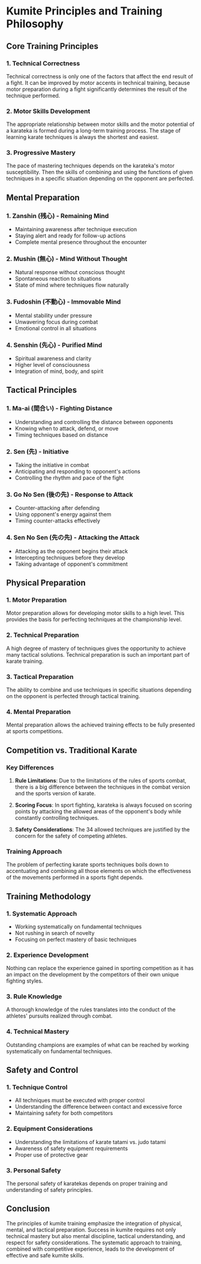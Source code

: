 # Kumite Principles and Training Philosophy

## Core Training Principles

### 1. **Technical Correctness**
Technical correctness is only one of the factors that affect the end result of a fight. It can be improved by motor accents in technical training, because motor preparation during a fight significantly determines the result of the technique performed.

### 2. **Motor Skills Development**
The appropriate relationship between motor skills and the motor potential of a karateka is formed during a long-term training process. The stage of learning karate techniques is always the shortest and easiest.

### 3. **Progressive Mastery**
The pace of mastering techniques depends on the karateka's motor susceptibility. Then the skills of combining and using the functions of given techniques in a specific situation depending on the opponent are perfected.

## Mental Preparation

### 1. **Zanshin (残心) - Remaining Mind**
- Maintaining awareness after technique execution
- Staying alert and ready for follow-up actions
- Complete mental presence throughout the encounter

### 2. **Mushin (無心) - Mind Without Thought**
- Natural response without conscious thought
- Spontaneous reaction to situations
- State of mind where techniques flow naturally

### 3. **Fudoshin (不動心) - Immovable Mind**
- Mental stability under pressure
- Unwavering focus during combat
- Emotional control in all situations

### 4. **Senshin (先心) - Purified Mind**
- Spiritual awareness and clarity
- Higher level of consciousness
- Integration of mind, body, and spirit

## Tactical Principles

### 1. **Ma-ai (間合い) - Fighting Distance**
- Understanding and controlling the distance between opponents
- Knowing when to attack, defend, or move
- Timing techniques based on distance

### 2. **Sen (先) - Initiative**
- Taking the initiative in combat
- Anticipating and responding to opponent's actions
- Controlling the rhythm and pace of the fight

### 3. **Go No Sen (後の先) - Response to Attack**
- Counter-attacking after defending
- Using opponent's energy against them
- Timing counter-attacks effectively

### 4. **Sen No Sen (先の先) - Attacking the Attack**
- Attacking as the opponent begins their attack
- Intercepting techniques before they develop
- Taking advantage of opponent's commitment

## Physical Preparation

### 1. **Motor Preparation**
Motor preparation allows for developing motor skills to a high level. This provides the basis for perfecting techniques at the championship level.

### 2. **Technical Preparation**
A high degree of mastery of techniques gives the opportunity to achieve many tactical solutions. Technical preparation is such an important part of karate training.

### 3. **Tactical Preparation**
The ability to combine and use techniques in specific situations depending on the opponent is perfected through tactical training.

### 4. **Mental Preparation**
Mental preparation allows the achieved training effects to be fully presented at sports competitions.

## Competition vs. Traditional Karate

### Key Differences

1. **Rule Limitations**: Due to the limitations of the rules of sports combat, there is a big difference between the techniques in the combat version and the sports version of karate.

2. **Scoring Focus**: In sport fighting, karateka is always focused on scoring points by attacking the allowed areas of the opponent's body while constantly controlling techniques.

3. **Safety Considerations**: The 34 allowed techniques are justified by the concern for the safety of competing athletes.

### Training Approach

The problem of perfecting karate sports techniques boils down to accentuating and combining all those elements on which the effectiveness of the movements performed in a sports fight depends.

## Training Methodology

### 1. **Systematic Approach**
- Working systematically on fundamental techniques
- Not rushing in search of novelty
- Focusing on perfect mastery of basic techniques

### 2. **Experience Development**
Nothing can replace the experience gained in sporting competition as it has an impact on the development by the competitors of their own unique fighting styles.

### 3. **Rule Knowledge**
A thorough knowledge of the rules translates into the conduct of the athletes' pursuits realized through combat.

### 4. **Technical Mastery**
Outstanding champions are examples of what can be reached by working systematically on fundamental techniques.

## Safety and Control

### 1. **Technique Control**
- All techniques must be executed with proper control
- Understanding the difference between contact and excessive force
- Maintaining safety for both competitors

### 2. **Equipment Considerations**
- Understanding the limitations of karate tatami vs. judo tatami
- Awareness of safety equipment requirements
- Proper use of protective gear

### 3. **Personal Safety**
The personal safety of karatekas depends on proper training and understanding of safety principles.

## Conclusion

The principles of kumite training emphasize the integration of physical, mental, and tactical preparation. Success in kumite requires not only technical mastery but also mental discipline, tactical understanding, and respect for safety considerations. The systematic approach to training, combined with competitive experience, leads to the development of effective and safe kumite skills. 